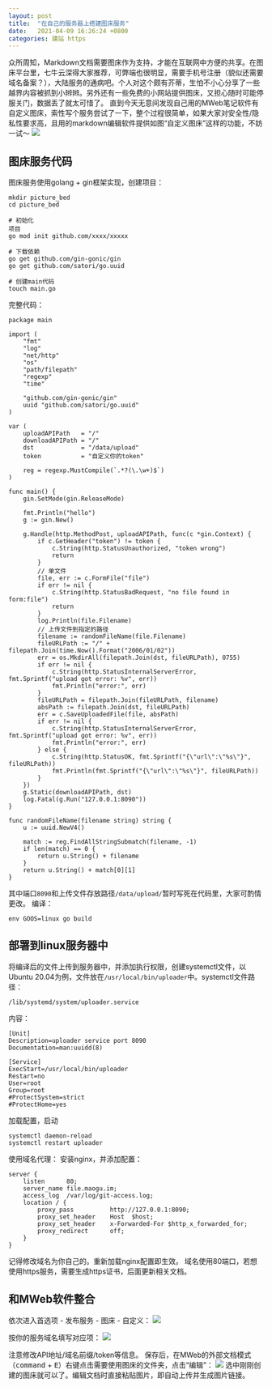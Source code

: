 ```yaml
---
layout: post
title:  "在自己的服务器上搭建图床服务"
date:   2021-04-09 16:26:24 +0800
categories: 建站 https
---
```


众所周知，Markdown文档需要图床作为支持，才能在互联网中方便的共享。在图床平台里，七牛云深得大家推荐，可弊端也很明显，需要手机号注册（貌似还需要域名备案？），大陆服务的通病吧。个人对这个颇有芥蒂，生怕不小心分享了一些越界内容被抓到小辫辫。另外还有一些免费的小网站提供图床，又担心随时可能停服关门，数据丢了就太可惜了。
直到今天无意间发现自己用的MWeb笔记软件有自定义图床，索性写个服务尝试了一下，整个过程很简单，如果大家对安全性/隐私性要求高，且用的markdown编辑软件提供如图“自定义图床”这样的功能，不妨一试～
![](https://file.maogu.im/2021/04/09/f76d5fdb-7f8f-482d-8144-97336dd7cb9a.jpg)

## 图床服务代码
图床服务使用golang + gin框架实现，创建项目：

```
mkdir picture_bed
cd picture_bed

# 初始化
项目
go mod init github.com/xxxx/xxxxx

# 下载依赖
go get github.com/gin-gonic/gin
go get github.com/satori/go.uuid

# 创建main代码
touch main.go
```

完整代码：
```
package main

import (
	"fmt"
	"log"
	"net/http"
	"os"
	"path/filepath"
	"regexp"
	"time"

	"github.com/gin-gonic/gin"
	uuid "github.com/satori/go.uuid"
)

var (
	uploadAPIPath   = "/"
	downloadAPIPath = "/"
	dst             = "/data/upload"
	token           = "自定义你的token"

	reg = regexp.MustCompile(`.*?(\.\w+)$`)
)

func main() {
	gin.SetMode(gin.ReleaseMode)

	fmt.Println("hello")
	g := gin.New()

	g.Handle(http.MethodPost, uploadAPIPath, func(c *gin.Context) {
		if c.GetHeader("token") != token {
			c.String(http.StatusUnauthorized, "token wrong")
			return
		}
		// 单文件
		file, err := c.FormFile("file")
		if err != nil {
			c.String(http.StatusBadRequest, "no file found in form:file")
			return
		}
		log.Println(file.Filename)
		// 上传文件到指定的路径
		filename := randomFileName(file.Filename)
		fileURLPath := "/" + filepath.Join(time.Now().Format("2006/01/02"))
		err = os.MkdirAll(filepath.Join(dst, fileURLPath), 0755)
		if err != nil {
			c.String(http.StatusInternalServerError, fmt.Sprintf("upload got error: %v", err))
			fmt.Println("error:", err)
		}
		fileURLPath = filepath.Join(fileURLPath, filename)
		absPath := filepath.Join(dst, fileURLPath)
		err = c.SaveUploadedFile(file, absPath)
		if err != nil {
			c.String(http.StatusInternalServerError, fmt.Sprintf("upload got error: %v", err))
			fmt.Println("error:", err)
		} else {
			c.String(http.StatusOK, fmt.Sprintf("{\"url\":\"%s\"}", fileURLPath))
			fmt.Println(fmt.Sprintf("{\"url\":\"%s\"}", fileURLPath))
		}
	})
	g.Static(downloadAPIPath, dst)
	log.Fatal(g.Run("127.0.0.1:8090"))
}

func randomFileName(filename string) string {
	u := uuid.NewV4()

	match := reg.FindAllStringSubmatch(filename, -1)
	if len(match) == 0 {
		return u.String() + filename
	}
	return u.String() + match[0][1]
}
```
其中端口`8090`和上传文件存放路径`/data/upload/`暂时写死在代码里，大家可酌情更改。
编译：

```
env GOOS=linux go build
```
## 部署到linux服务器中
将编译后的文件上传到服务器中，并添加执行权限，创建systemctl文件，以Ubuntu 20.04为例，文件放在`/usr/local/bin/uploader`中。systemctl文件路径：

```
/lib/systemd/system/uploader.service
```
内容：

```
[Unit]
Description=uploader service port 8090
Documentation=man:uuidd(8)

[Service]
ExecStart=/usr/local/bin/uploader
Restart=no
User=root
Group=root
#ProtectSystem=strict
#ProtectHome=yes
```
加载配置，启动

```
systemctl daemon-reload
systemctl restart uploader
```

使用域名代理：
安装nginx，并添加配置：

```
server {
    listen      80;
    server_name file.maogu.im;
    access_log  /var/log/git-access.log;
    location / {
        proxy_pass          http://127.0.0.1:8090;
        proxy_set_header    Host  $host;
        proxy_set_header    x-Forwarded-For $http_x_forwarded_for;
        proxy_redirect      off;
    }
}
```
记得修改域名为你自己的。重新加载nginx配置即生效。
域名使用80端口，若想使用https服务，需要生成https证书，后面更新相关文档。

## 和MWeb软件整合
依次进入首选项 - 发布服务 - 图床 - 自定义：
![](https://file.maogu.im/2021/04/09/abf2fd8f-f5aa-46b0-9f46-66de677643de.jpg)

按你的服务域名填写对应项：
![](https://file.maogu.im/2021/04/09/6c0570d1-7e51-4cc0-b1f6-16abea1f0d33.jpg)

注意修改API地址/域名前缀/token等信息。
保存后，在MWeb的外部文档模式（<kbd>command</kbd> + <kbd>E</kbd>）右键点击需要使用图床的文件夹，点击“编辑”：
![](https://file.maogu.im/2021/04/09/99aa04bc-b8ce-4142-a513-cd783c9cd85b.jpg)
选中刚刚创建的图床就可以了。编辑文档时直接粘贴图片，即自动上传并生成图片链接。